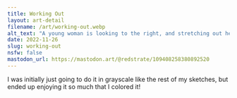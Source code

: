 ```yaml
---
title: Working Out
layout: art-detail
filename: /art/working-out.webp
alt_text: "A young woman is looking to the right, and stretching out her black leggings. She iswearing a bra and looks pretty tired. She has dark purple hair."
date: 2022-11-26
slug: working-out
nsfw: false
mastodon_url: https://mastodon.art/@redstrate/109408258380892520
---
```

I was initially just going to do it in grayscale like the rest of my sketches, but ended up enjoying it so much that I colored it!
